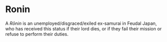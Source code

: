 # Ronin
A *Rōnin* is an unemployed/disgraced/exiled ex-samurai in Feudal Japan, who has received this status if their lord dies, or if they fail their mission or refuse to perform their duties.
